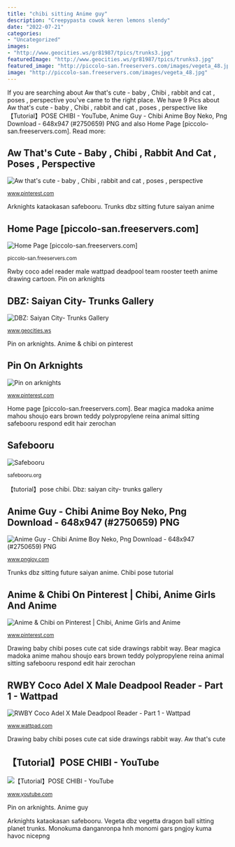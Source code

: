 ```yaml
---
title: "chibi sitting Anime guy"
description: "Creepypasta cowok keren lemons slendy"
date: "2022-07-21"
categories:
- "Uncategorized"
images:
- "http://www.geocities.ws/gr81987/tpics/trunks3.jpg"
featuredImage: "http://www.geocities.ws/gr81987/tpics/trunks3.jpg"
featured_image: "http://piccolo-san.freeservers.com/images/vegeta_48.jpg"
image: "http://piccolo-san.freeservers.com/images/vegeta_48.jpg"
---
```


If you are searching about Aw that&#039;s cute - baby , Chibi , rabbit and cat , poses , perspective you've came to the right place. We have 9 Pics about Aw that&#039;s cute - baby , Chibi , rabbit and cat , poses , perspective like 【Tutorial】POSE CHIBI - YouTube, Anime Guy - Chibi Anime Boy Neko, Png Download - 648x947 (#2750659) PNG and also Home Page [piccolo-san.freeservers.com]. Read more:

## Aw That&#039;s Cute - Baby , Chibi , Rabbit And Cat , Poses , Perspective

![Aw that&#039;s cute - baby , Chibi , rabbit and cat , poses , perspective](https://i.pinimg.com/736x/9d/0e/47/9d0e47370ae6a661bb5e43c89bfa9994.jpg "Vegeta dbz vegetta dragon ball sitting planet trunks")

<small>www.pinterest.com</small>

Arknights kataokasan safebooru. Trunks dbz sitting future saiyan anime

## Home Page [piccolo-san.freeservers.com]

![Home Page [piccolo-san.freeservers.com]](http://piccolo-san.freeservers.com/images/vegeta_48.jpg "Monokuma danganronpa hnh monomi gars pngjoy kuma havoc nicepng")

<small>piccolo-san.freeservers.com</small>

Rwby coco adel reader male wattpad deadpool team rooster teeth anime drawing cartoon. Pin on arknights

## DBZ: Saiyan City- Trunks Gallery

![DBZ: Saiyan City- Trunks Gallery](http://www.geocities.ws/gr81987/tpics/trunks3.jpg "Bear magica madoka anime mahou shoujo ears brown teddy polypropylene reina animal sitting safebooru respond edit hair zerochan")

<small>www.geocities.ws</small>

Pin on arknights. Anime &amp; chibi on pinterest

## Pin On Arknights

![Pin on arknights](https://i.pinimg.com/736x/eb/73/52/eb7352119b9213e6b5cd33e1b5d90902.jpg "Aw that&#039;s cute")

<small>www.pinterest.com</small>

Home page [piccolo-san.freeservers.com]. Bear magica madoka anime mahou shoujo ears brown teddy polypropylene reina animal sitting safebooru respond edit hair zerochan

## Safebooru

![Safebooru](http://safebooru.org/images/605/3c94ecf1ff9a6a896ef72069e77cb6986d1c20bf.jpg?610821 "Anime guy")

<small>safebooru.org</small>

【tutorial】pose chibi. Dbz: saiyan city- trunks gallery

## Anime Guy - Chibi Anime Boy Neko, Png Download - 648x947 (#2750659) PNG

![Anime Guy - Chibi Anime Boy Neko, Png Download - 648x947 (#2750659) PNG](https://www.pngjoy.com/pngs/227/4424828_monokuma-hnh-anime-boy-chibi-png-download.png "Anime guy")

<small>www.pngjoy.com</small>

Trunks dbz sitting future saiyan anime. Chibi pose tutorial

## Anime &amp; Chibi On Pinterest | Chibi, Anime Girls And Anime

![Anime &amp; Chibi on Pinterest | Chibi, Anime Girls and Anime](https://s-media-cache-ak0.pinimg.com/originals/d8/e6/98/d8e6987a1d54e22a066f867abeea69f4.jpg "Home page [piccolo-san.freeservers.com]")

<small>www.pinterest.com</small>

Drawing baby chibi poses cute cat side drawings rabbit way. Bear magica madoka anime mahou shoujo ears brown teddy polypropylene reina animal sitting safebooru respond edit hair zerochan

## RWBY Coco Adel X Male Deadpool Reader - Part 1 - Wattpad

![RWBY Coco Adel X Male Deadpool Reader - Part 1 - Wattpad](https://a.wattpad.com/cover/117855896-256-k554931.jpg "Rwby coco adel x male deadpool reader")

<small>www.wattpad.com</small>

Drawing baby chibi poses cute cat side drawings rabbit way. Aw that&#039;s cute

## 【Tutorial】POSE CHIBI - YouTube

![【Tutorial】POSE CHIBI - YouTube](https://i.ytimg.com/vi/IX1baK5YcfU/maxresdefault.jpg "Creepypasta cowok keren lemons slendy")

<small>www.youtube.com</small>

Pin on arknights. Anime guy

Arknights kataokasan safebooru. Vegeta dbz vegetta dragon ball sitting planet trunks. Monokuma danganronpa hnh monomi gars pngjoy kuma havoc nicepng
